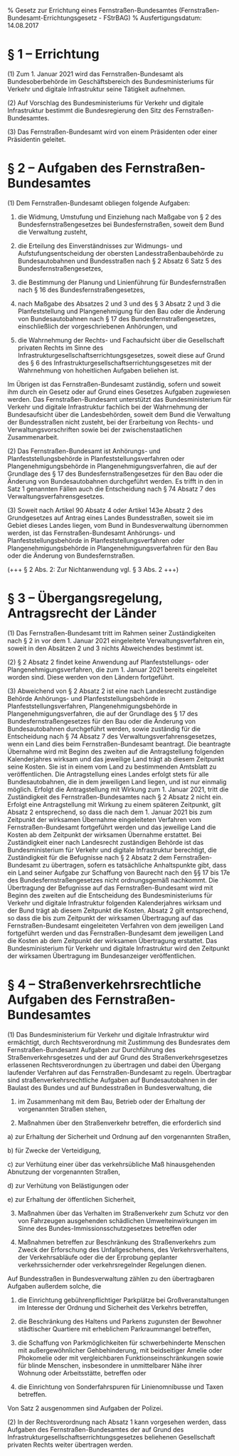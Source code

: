 % Gesetz zur Errichtung eines Fernstraßen-Bundesamtes  (Fernstraßen-Bundesamt-Errichtungsgesetz - FStrBAG)
% Ausfertigungsdatum: 14.08.2017
 
# § 1 – Errichtung

(1) Zum 1. Januar 2021 wird das Fernstraßen-Bundesamt als Bundesoberbehörde im Geschäftsbereich des Bundesministeriums für Verkehr und digitale Infrastruktur seine Tätigkeit aufnehmen.

(2) Auf Vorschlag des Bundesministeriums für Verkehr und digitale Infrastruktur bestimmt die Bundesregierung den Sitz des Fernstraßen-Bundesamtes.

(3) Das Fernstraßen-Bundesamt wird von einem Präsidenten oder einer Präsidentin geleitet.

# § 2 – Aufgaben des Fernstraßen-Bundesamtes

(1) Dem Fernstraßen-Bundesamt obliegen folgende Aufgaben:

1. die Widmung, Umstufung und Einziehung nach Maßgabe von § 2 des Bundesfernstraßengesetzes bei Bundesfernstraßen, soweit dem Bund die Verwaltung zusteht,

2. die Erteilung des Einverständnisses zur Widmungs- und Aufstufungsentscheidung der obersten Landesstraßenbaubehörde zu Bundesautobahnen und Bundesstraßen nach § 2 Absatz 6 Satz 5 des Bundesfernstraßengesetzes,

3. die Bestimmung der Planung und Linienführung für Bundesfernstraßen nach § 16 des Bundesfernstraßengesetzes,

4. nach Maßgabe des Absatzes 2 und 3 und des § 3 Absatz 2 und 3 die Planfeststellung und Plangenehmigung für den Bau oder die Änderung von Bundesautobahnen nach § 17 des Bundesfernstraßengesetzes, einschließlich der vorgeschriebenen Anhörungen, und

5. die Wahrnehmung der Rechts- und Fachaufsicht über die Gesellschaft privaten Rechts im Sinne des Infrastrukturgesellschaftserrichtungsgesetzes, soweit diese auf Grund des § 6 des Infrastrukturgesellschaftserrichtungsgesetzes mit der Wahrnehmung von hoheitlichen Aufgaben beliehen ist.

Im Übrigen ist das Fernstraßen-Bundesamt zuständig, sofern und soweit ihm durch ein Gesetz oder auf Grund eines Gesetzes Aufgaben zugewiesen werden. Das Fernstraßen-Bundesamt unterstützt das Bundesministerium für Verkehr und digitale Infrastruktur fachlich bei der Wahrnehmung der Bundesaufsicht über die Landesbehörden, soweit dem Bund die Verwaltung der Bundesstraßen nicht zusteht, bei der Erarbeitung von Rechts- und Verwaltungsvorschriften sowie bei der zwischenstaatlichen Zusammenarbeit.

(2) Das Fernstraßen-Bundesamt ist Anhörungs- und Planfeststellungsbehörde in Planfeststellungsverfahren oder Plangenehmigungsbehörde in Plangenehmigungsverfahren, die auf der Grundlage des § 17 des Bundesfernstraßengesetzes für den Bau oder die Änderung von Bundesautobahnen durchgeführt werden. Es trifft in den in Satz 1 genannten Fällen auch die Entscheidung nach § 74 Absatz 7 des Verwaltungsverfahrensgesetzes.

(3) Soweit nach Artikel 90 Absatz 4 oder Artikel 143e Absatz 2 des Grundgesetzes auf Antrag eines Landes Bundesstraßen, soweit sie im Gebiet dieses Landes liegen, vom Bund in Bundesverwaltung übernommen werden, ist das Fernstraßen-Bundesamt Anhörungs- und Planfeststellungsbehörde in Planfeststellungsverfahren oder Plangenehmigungsbehörde in Plangenehmigungsverfahren für den Bau oder die Änderung von Bundesfernstraßen.

(+++ § 2 Abs. 2: Zur Nichtanwendung vgl. § 3 Abs. 2 +++)

# § 3 – Übergangsregelung, Antragsrecht der Länder

(1) Das Fernstraßen-Bundesamt tritt im Rahmen seiner Zuständigkeiten nach § 2 in vor dem 1. Januar 2021 eingeleitete Verwaltungsverfahren ein, soweit in den Absätzen 2 und 3 nichts Abweichendes bestimmt ist.

(2) § 2 Absatz 2 findet keine Anwendung auf Planfeststellungs- oder Plangenehmigungsverfahren, die zum 1. Januar 2021 bereits eingeleitet worden sind. Diese werden von den Ländern fortgeführt.

(3) Abweichend von § 2 Absatz 2 ist eine nach Landesrecht zuständige Behörde Anhörungs- und Planfeststellungsbehörde in Planfeststellungsverfahren, Plangenehmigungsbehörde in Plangenehmigungsverfahren, die auf der Grundlage des § 17 des Bundesfernstraßengesetzes für den Bau oder die Änderung von Bundesautobahnen durchgeführt werden, sowie zuständig für die Entscheidung nach § 74 Absatz 7 des Verwaltungsverfahrensgesetzes, wenn ein Land dies beim Fernstraßen-Bundesamt beantragt. Die beantragte Übernahme wird mit Beginn des zweiten auf die Antragstellung folgenden Kalenderjahres wirksam und das jeweilige Land trägt ab diesem Zeitpunkt seine Kosten. Sie ist in einem vom Land zu bestimmenden Amtsblatt zu veröffentlichen. Die Antragstellung eines Landes erfolgt stets für alle Bundesautobahnen, die in dem jeweiligen Land liegen, und ist nur einmalig möglich. Erfolgt die Antragstellung mit Wirkung zum 1. Januar 2021, tritt die Zuständigkeit des Fernstraßen-Bundesamtes nach § 2 Absatz 2 nicht ein. Erfolgt eine Antragstellung mit Wirkung zu einem späteren Zeitpunkt, gilt Absatz 2 entsprechend, so dass die nach dem 1. Januar 2021 bis zum Zeitpunkt der wirksamen Übernahme eingeleiteten Verfahren vom Fernstraßen-Bundesamt fortgeführt werden und das jeweilige Land die Kosten ab dem Zeitpunkt der wirksamen Übernahme erstattet. Bei Zuständigkeit einer nach Landesrecht zuständigen Behörde ist das Bundesministerium für Verkehr und digitale Infrastruktur berechtigt, die Zuständigkeit für die Befugnisse nach § 2 Absatz 2 dem Fernstraßen-Bundesamt zu übertragen, sofern es tatsächliche Anhaltspunkte gibt, dass ein Land seiner Aufgabe zur Schaffung von Baurecht nach den §§ 17 bis 17e des Bundesfernstraßengesetzes nicht ordnungsgemäß nachkommt. Die Übertragung der Befugnisse auf das Fernstraßen-Bundesamt wird mit Beginn des zweiten auf die Entscheidung des Bundesministeriums für Verkehr und digitale Infrastruktur folgenden Kalenderjahres wirksam und der Bund trägt ab diesem Zeitpunkt die Kosten. Absatz 2 gilt entsprechend, so dass die bis zum Zeitpunkt der wirksamen Übertragung auf das Fernstraßen-Bundesamt eingeleiteten Verfahren von dem jeweiligen Land fortgeführt werden und das Fernstraßen-Bundesamt dem jeweiligen Land die Kosten ab dem Zeitpunkt der wirksamen Übertragung erstattet. Das Bundesministerium für Verkehr und digitale Infrastruktur wird den Zeitpunkt der wirksamen Übertragung im Bundesanzeiger veröffentlichen.

# § 4 – Straßenverkehrsrechtliche Aufgaben des Fernstraßen-Bundesamtes

(1) Das Bundesministerium für Verkehr und digitale Infrastruktur wird ermächtigt, durch Rechtsverordnung mit Zustimmung des Bundesrates dem Fernstraßen-Bundesamt Aufgaben zur Durchführung des Straßenverkehrsgesetzes und der auf Grund des Straßenverkehrsgesetzes erlassenen Rechtsverordnungen zu übertragen und dabei den Übergang laufender Verfahren auf das Fernstraßen-Bundesamt zu regeln. Übertragbar sind straßenverkehrsrechtliche Aufgaben auf Bundesautobahnen in der Baulast des Bundes und auf Bundesstraßen in Bundesverwaltung, die

1. im Zusammenhang mit dem Bau, Betrieb oder der Erhaltung der vorgenannten Straßen stehen,

2. Maßnahmen über den Straßenverkehr betreffen, die erforderlich sind

a) zur Erhaltung der Sicherheit und Ordnung auf den vorgenannten Straßen,

b) für Zwecke der Verteidigung,

c) zur Verhütung einer über das verkehrsübliche Maß hinausgehenden Abnutzung der vorgenannten Straßen,

d) zur Verhütung von Belästigungen oder

e) zur Erhaltung der öffentlichen Sicherheit,

3. Maßnahmen über das Verhalten im Straßenverkehr zum Schutz vor den von Fahrzeugen ausgehenden schädlichen Umwelteinwirkungen im Sinne des Bundes-Immissionsschutzgesetzes betreffen oder

4. Maßnahmen betreffen zur Beschränkung des Straßenverkehrs zum Zweck der Erforschung des Unfallgeschehens, des Verkehrsverhaltens, der Verkehrsabläufe oder die der Erprobung geplanter verkehrssichernder oder verkehrsregelnder Regelungen dienen.

Auf Bundesstraßen in Bundesverwaltung zählen zu den übertragbaren Aufgaben außerdem solche, die

1. die Einrichtung gebührenpflichtiger Parkplätze bei Großveranstaltungen im Interesse der Ordnung und Sicherheit des Verkehrs betreffen,

2. die Beschränkung des Haltens und Parkens zugunsten der Bewohner städtischer Quartiere mit erheblichem Parkraummangel betreffen,

3. die Schaffung von Parkmöglichkeiten für schwerbehinderte Menschen mit außergewöhnlicher Gehbehinderung, mit beidseitiger Amelie oder Phokomelie oder mit vergleichbaren Funktionseinschränkungen sowie für blinde Menschen, insbesondere in unmittelbarer Nähe ihrer Wohnung oder Arbeitsstätte, betreffen oder

4. die Einrichtung von Sonderfahrspuren für Linienomnibusse und Taxen betreffen.

Von Satz 2 ausgenommen sind Aufgaben der Polizei.

(2) In der Rechtsverordnung nach Absatz 1 kann vorgesehen werden, dass Aufgaben des Fernstraßen-Bundesamtes der auf Grund des Infrastrukturgesellschaftserrichtungsgesetzes beliehenen Gesellschaft privaten Rechts weiter übertragen werden.
